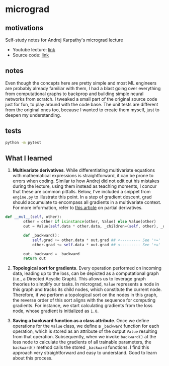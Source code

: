 # micrograd

## motivations 
Self-study notes for Andrej Karpathy's micrograd lecture
- Youtube lecture: [link](https://youtu.be/VMj-3S1tku0?si=hRNZvFtXWlAlIXAF)
- Source code: [link](https://github.com/karpathy/micrograd)

## notes 
Even though the concepts here are pretty simple and most ML engineers are probably already familiar with them, I had a blast going over everything from computational graphs to backprop and building simple neural networks from scratch. I tweaked a small part of the original source code just for fun, to play around with the code base. The unit tests are different from the original ones too, because I wanted to create them myself, just to deepen my understanding.

## tests 
```bash 
python -m pytest 
```

## What I learned

1) **Multivariate derivatives**. While differentiating multivariate equations with mathematical expressions is straightforward, it can be prone to errors when coding. Similar to how Andrej did not edit out his mistakes during the lecture, using them instead as teaching moments, I concur that these are common pitfalls. Below, I've included a snippet from ```engine.py``` to illustrate this point. In a step of gradient descent, grad should accumulate to encompass all gradients in a multivariate context. For more information, refer to [this article](https://en.wikipedia.org/wiki/Partial_derivative) on partial derivatives.
   
```python
def __mul__(self, other):
        other = other if isinstance(other, Value) else Value(other)
        out = Value(self.data * other.data, _children=(self, other), _op="*")

        def _backward():
            self.grad += other.data * out.grad ## <--------- See '+=' 
            other.grad += self.data * out.grad ## <--------- See '+='

        out._backward = _backward
        return out
```

2) **Topological sort for gradients**. Every operation performed on incoming data, leading up to the loss, can be depicted as a computational graph (i.e., a Directed Acyclic Graph). This allows us to leverage graph theories to simplify our tasks. In micrograd, ```Value``` represents a node in this graph and tracks its child nodes, which constitute the current node. Therefore, if we perform a topological sort on the nodes in this graph, the reverse order of this sort aligns with the sequence for computing gradients. For instance, we start calculating gradients from the loss node, whose gradient is initialized as ```1.0```.  

3) **Saving a backward function as a class attribute**. Once we define operations for the ```Value``` class, we define a ```_backward``` function for each operation, which is stored as an attribute of the output ```Value``` resulting from that operation. Subsequently, when we invoke ```backward()``` at the loss node to calculate the gradients of all trainable parameters, the ```backward()``` method calls the stored ```_backward``` functions. I find this approach very straightforward and easy to understand. Good to learn about this process. 
